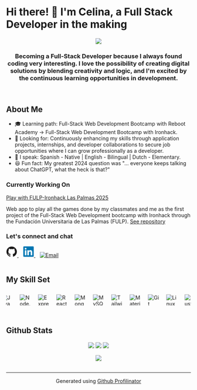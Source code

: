 # Hi there! 👋 I'm Celina, a Full Stack Developer in the making

<div align="center">
<img src="https://media3.giphy.com/media/v1.Y2lkPTc5MGI3NjExOHcyNTlkY215bXYwYjNtczd1eHgxenp1NjBjeWl4eXR0bmN6NHNtZCZlcD12MV9pbnRlcm5hbF9naWZfYnlfaWQmY3Q9Zw/hpXdHPfFI5wTABdDx9/giphy.gif" align="center" height="" width="300" />
</div>  
  
### <div align="center">Becoming a Full-Stack Developer because I always found coding very interesting. I love the possibility of creating digital solutions by blending creativity and logic, and I'm excited by the continuous learning opportunities in development.</div>  

<br/> 
  
## About Me  
- 🎓 Learning path: Full-Stack Web Development Bootcamp with Reboot Academy → Full-Stack Web Development Bootcamp with Ironhack.  
- 🎯 Looking for: Continuously enhancing my skills through application projects, internships, and developer collaborations to secure job opportunities where I can grow professionally as a developer.  
- 💬 I speak: Spanish - Native   |   English - Bilingual   |   Dutch - Elementary.  
- 😆 Fun fact: My greatest 2024 question was "... everyone keeps talking about ChatGPT, what the heck is that?"  
  
### Currently Working On  
[Play with FULP-Ironhack Las Palmas 2025](http://playwith-fulp-ironhack-2025.netlify.app)  
  
Web app to play all the games done by my classmates and me as the first project of the Full-Stack Web Development bootcamp with Ironhack through the Fundación Universitaria de Las Palmas (FULP).
[See repository](https://github.com/mbCeli/Project3-ReactSPA-Frontend)

### Let's connect and chat
<div>
<a href="https://github.com/mbCeli" target="_blank">
<img src="https://raw.githubusercontent.com/devicons/devicon/master/icons/github/github-original.svg" width="30" height="30" alt="GitHub" />
</a>
&nbsp;&nbsp;
<a href="https://linkedin.com/in/celina-mun-bapori" target="_blank">
<img src="https://raw.githubusercontent.com/devicons/devicon/master/icons/linkedin/linkedin-original.svg" width="30" height="30" alt="LinkedIn" />
</a>
&nbsp;&nbsp;
<a href="mailto:munbaporicelina@outlook.com" target="_blank">
<img src="https://cdn-icons-png.flaticon.com/512/281/281769.png" width="30" height="30" alt="Email" />
</a>
</div>  

<br/>  

## My Skill Set  
<div style="display: flex; flex-wrap: nowrap; justify-content: center; align-items: center; overflow-x: auto; padding: 10px 0;">
  <img src="https://cdn.jsdelivr.net/gh/devicons/devicon/icons/html5/html5-original.svg" alt="HTML5" width="30" height="30" style="margin: 0 10px;" />
  <img src="https://cdn.jsdelivr.net/gh/devicons/devicon/icons/css3/css3-original.svg" alt="CSS3" width="30" height="30" style="margin: 0 10px;" />
  <img src="https://cdn.jsdelivr.net/gh/devicons/devicon/icons/javascript/javascript-original.svg" alt="JavaScript" width="30" height="30" style="margin: 0 10px;" />
  <img src="https://cdn.jsdelivr.net/gh/devicons/devicon/icons/nodejs/nodejs-original.svg" alt="Node.js" width="30" height="30" style="margin: 0 10px;" />
  <img src="https://cdn.jsdelivr.net/gh/devicons/devicon/icons/express/express-original.svg" alt="Express.js" width="30" height="30" style="margin: 0 10px;" />
  <img src="https://cdn.jsdelivr.net/gh/devicons/devicon/icons/react/react-original.svg" alt="React" width="30" height="30" style="margin: 0 10px;" />
  <img src="https://cdn.jsdelivr.net/gh/devicons/devicon/icons/mongodb/mongodb-original.svg" alt="MongoDB" width="30" height="30" style="margin: 0 10px;" />
  <img src="https://cdn.jsdelivr.net/gh/devicons/devicon/icons/mysql/mysql-original.svg" alt="MySQL" width="30" height="30" style="margin: 0 10px;" />
  <img src="https://cdn.jsdelivr.net/gh/devicons/devicon@latest/icons/tailwindcss/tailwindcss-original.svg" alt="Tailwind CSS" width="30" height="30" style="margin: 0 10px;" />
  <img src="https://cdn.jsdelivr.net/gh/devicons/devicon/icons/materialui/materialui-original.svg" alt="Material UI" width="30" height="30" style="margin: 0 10px;" />
  <img src="https://cdn.jsdelivr.net/gh/devicons/devicon/icons/git/git-original.svg" alt="Git" width="30" height="30" style="margin: 0 10px;" />
  <img src="https://cdn.jsdelivr.net/gh/devicons/devicon/icons/linux/linux-original.svg" alt="Linux" width="30" height="30" style="margin: 0 10px;" />
  <img src="https://cdn.jsdelivr.net/gh/devicons/devicon/icons/illustrator/illustrator-plain.svg" alt="Illustrator" width="30" height="30" style="margin: 0 10px;" />
  <img src="https://cdn.jsdelivr.net/gh/devicons/devicon/icons/aftereffects/aftereffects-original.svg" alt="After Effects" width="30" height="30" style="margin: 0 10px;" />
  <img src="https://cdn.jsdelivr.net/gh/devicons/devicon/icons/figma/figma-original.svg" alt="Figma" width="30" height="30" style="margin: 0 10px;" />
</div>

<br/>  


## Github Stats  
<div align="center">
  <img src="https://github-readme-stats.vercel.app/api?username=mbCeli&show_icons=true&count_private=true&hide_border=true&theme=radical&bg_color=0D1117&title_color=F85D7F&icon_color=F8D866&hide=contribs" align="center" />
  
  <img src="https://github-readme-streak-stats.herokuapp.com/?user=mbCeli&theme=black-ice&hide_border=true&stroke=0000&background=0D1117&ring=F85D7F&fire=F85D7F&currStreakLabel=F85D7F" align="center" />
  
  <img src="https://github-readme-stats.vercel.app/api/top-langs/?username=mbCeli&layout=compact&theme=radical&hide_border=true&bg_color=0D1117" align="center" />
</div>

<br/>

<div align="center">
  <img src="https://komarev.com/ghpvc/?username=mbCeli&label=Profile%20Views&color=F85D7F&style=flat" align="center" />
</div>

<br />

----
<div align="center">Generated using <a href="https://profilinator.rishav.dev/" target="_blank">Github Profilinator</a></div>

